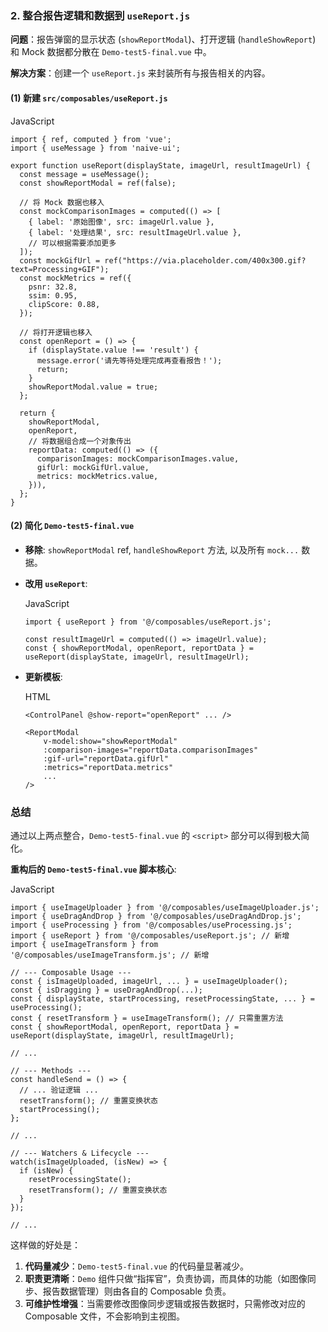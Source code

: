 ### 2. 整合报告逻辑和数据到 `useReport.js`

**问题**：报告弹窗的显示状态 (`showReportModal`)、打开逻辑 (`handleShowReport`) 和 Mock 数据都分散在 `Demo-test5-final.vue` 中。

**解决方案**：创建一个 `useReport.js` 来封装所有与报告相关的内容。

#### (1) 新建 `src/composables/useReport.js`

JavaScript

```
import { ref, computed } from 'vue';
import { useMessage } from 'naive-ui';

export function useReport(displayState, imageUrl, resultImageUrl) {
  const message = useMessage();
  const showReportModal = ref(false);

  // 将 Mock 数据也移入
  const mockComparisonImages = computed(() => [
    { label: '原始图像', src: imageUrl.value },
    { label: '处理结果', src: resultImageUrl.value },
    // 可以根据需要添加更多
  ]);
  const mockGifUrl = ref("https://via.placeholder.com/400x300.gif?text=Processing+GIF");
  const mockMetrics = ref({
    psnr: 32.8,
    ssim: 0.95,
    clipScore: 0.88,
  });
  
  // 将打开逻辑也移入
  const openReport = () => {
    if (displayState.value !== 'result') {
      message.error('请先等待处理完成再查看报告！');
      return;
    }
    showReportModal.value = true;
  };

  return {
    showReportModal,
    openReport,
    // 将数据组合成一个对象传出
    reportData: computed(() => ({
      comparisonImages: mockComparisonImages.value,
      gifUrl: mockGifUrl.value,
      metrics: mockMetrics.value,
    })),
  };
}
```

#### (2) 简化 `Demo-test5-final.vue`

- **移除**: `showReportModal` ref, `handleShowReport` 方法, 以及所有 `mock...` 数据。
- **改用 `useReport`**:
    
    JavaScript
    
    ```
    import { useReport } from '@/composables/useReport.js';
    
    const resultImageUrl = computed(() => imageUrl.value);
    const { showReportModal, openReport, reportData } = useReport(displayState, imageUrl, resultImageUrl);
    ```
    
- **更新模板**:
    
    HTML
    
    ```
    <ControlPanel @show-report="openReport" ... />
    
    <ReportModal
        v-model:show="showReportModal"
        :comparison-images="reportData.comparisonImages"
        :gif-url="reportData.gifUrl"
        :metrics="reportData.metrics"
        ...
    />
    ```
    

### 总结

通过以上两点整合，`Demo-test5-final.vue` 的 `<script>` 部分可以得到极大简化。

**重构后的 `Demo-test5-final.vue` 脚本核心**:

JavaScript

```
import { useImageUploader } from '@/composables/useImageUploader.js';
import { useDragAndDrop } from '@/composables/useDragAndDrop.js';
import { useProcessing } from '@/composables/useProcessing.js';
import { useReport } from '@/composables/useReport.js'; // 新增
import { useImageTransform } from '@/composables/useImageTransform.js'; // 新增

// --- Composable Usage ---
const { isImageUploaded, imageUrl, ... } = useImageUploader();
const { isDragging } = useDragAndDrop(...);
const { displayState, startProcessing, resetProcessingState, ... } = useProcessing();
const { resetTransform } = useImageTransform(); // 只需重置方法
const { showReportModal, openReport, reportData } = useReport(displayState, imageUrl, resultImageUrl);

// ...

// --- Methods ---
const handleSend = () => {
  // ... 验证逻辑 ...
  resetTransform(); // 重置变换状态
  startProcessing();
};

// ...

// --- Watchers & Lifecycle ---
watch(isImageUploaded, (isNew) => {
  if (isNew) {
    resetProcessingState();
    resetTransform(); // 重置变换状态
  }
});

// ...
```

这样做的好处是：

1. **代码量减少**：`Demo-test5-final.vue` 的代码量显著减少。
2. **职责更清晰**：`Demo` 组件只做“指挥官”，负责协调，而具体的功能（如图像同步、报告数据管理）则由各自的 Composable 负责。
3. **可维护性增强**：当需要修改图像同步逻辑或报告数据时，只需修改对应的 Composable 文件，不会影响到主视图。